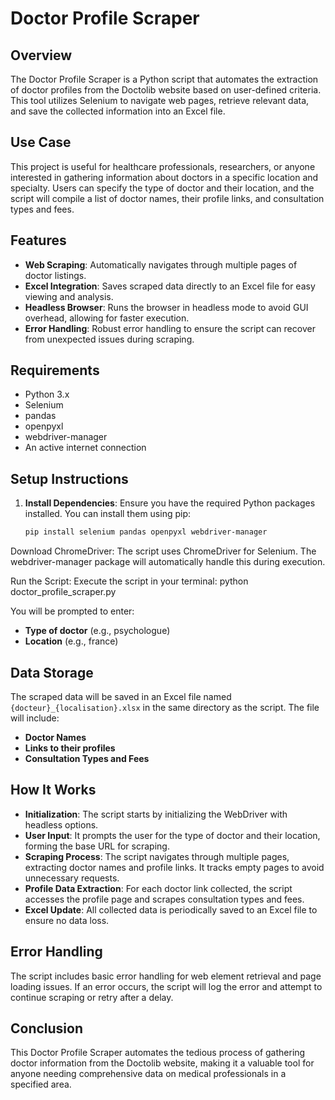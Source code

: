 # Doctor Profile Scraper

## Overview
The Doctor Profile Scraper is a Python script that automates the extraction of doctor profiles from the Doctolib website based on user-defined criteria. This tool utilizes Selenium to navigate web pages, retrieve relevant data, and save the collected information into an Excel file. 

## Use Case
This project is useful for healthcare professionals, researchers, or anyone interested in gathering information about doctors in a specific location and specialty. Users can specify the type of doctor and their location, and the script will compile a list of doctor names, their profile links, and consultation types and fees.

## Features
- **Web Scraping**: Automatically navigates through multiple pages of doctor listings.
- **Excel Integration**: Saves scraped data directly to an Excel file for easy viewing and analysis.
- **Headless Browser**: Runs the browser in headless mode to avoid GUI overhead, allowing for faster execution.
- **Error Handling**: Robust error handling to ensure the script can recover from unexpected issues during scraping.

## Requirements
- Python 3.x
- Selenium
- pandas
- openpyxl
- webdriver-manager
- An active internet connection

## Setup Instructions
1. **Install Dependencies**:
   Ensure you have the required Python packages installed. You can install them using pip:
   ```bash
   pip install selenium pandas openpyxl webdriver-manager
Download ChromeDriver: The script uses ChromeDriver for Selenium. The webdriver-manager package will automatically handle this during execution.

Run the Script: Execute the script in your terminal:
python doctor_profile_scraper.py

You will be prompted to enter: 
- **Type of doctor** (e.g., psychologue) 
- **Location** (e.g., france) 

## Data Storage 
The scraped data will be saved in an Excel file named `{docteur}_{localisation}.xlsx` in the same directory as the script. The file will include: 
- **Doctor Names** 
- **Links to their profiles** 
- **Consultation Types and Fees** 

## How It Works 
- **Initialization**: The script starts by initializing the WebDriver with headless options. 
- **User Input**: It prompts the user for the type of doctor and their location, forming the base URL for scraping. 
- **Scraping Process**: The script navigates through multiple pages, extracting doctor names and profile links. It tracks empty pages to avoid unnecessary requests. 
- **Profile Data Extraction**: For each doctor link collected, the script accesses the profile page and scrapes consultation types and fees. 
- **Excel Update**: All collected data is periodically saved to an Excel file to ensure no data loss. 

## Error Handling 
The script includes basic error handling for web element retrieval and page loading issues. If an error occurs, the script will log the error and attempt to continue scraping or retry after a delay. 

## Conclusion 
This Doctor Profile Scraper automates the tedious process of gathering doctor information from the Doctolib website, making it a valuable tool for anyone needing comprehensive data on medical professionals in a specified area.
